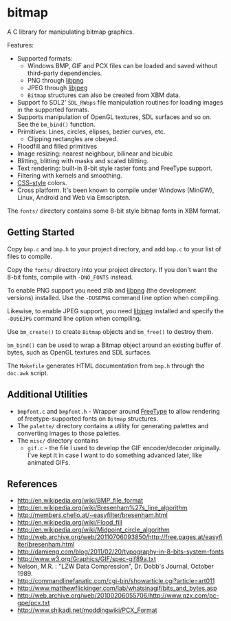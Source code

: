 # bitmap
A C library for manipulating bitmap graphics.

Features:
* Supported formats:
  * Windows BMP, GIF and PCX files can be loaded and saved without third-party dependencies.
  * PNG through [libpng](http://www.libpng.org)
  * JPEG through [libjpeg](http://www.ijg.org/)
  * `Bitmap` structures can also be created from XBM data.
* Support fo SDL2' `SDL_RWops` file manipulation routines for loading images in the supported formats.
* Supports manipulation of OpenGL textures, SDL surfaces and so on. See the `bm_bind()` function.
* Primitives: Lines, circles, elipses, bezier curves, etc.
  * Clipping rectangles are obeyed.
* Floodfill and filled primitives
* Image resizing: nearest neighbour, bilinear and bicubic
* Blitting, blitting with masks and scaled blitting.
* Text rendering: built-in 8-bit style raster fonts and FreeType support.
* Filtering with kernels and smoothing.
* [CSS-style](http://en.wikipedia.org/wiki/Web_colors) colors.
* Cross platform. It's been known to compile under Windows (MinGW), Linux, Android and Web via Emscripten.

The `fonts/` directory contains some 8-bit style bitmap fonts in XBM format.

## Getting Started

Copy `bmp.c` and `bmp.h` to your project directory, and add `bmp.c` to your list of files to compile.

Copy the `fonts/` directory into your project directory. If you don't want the 8-bit 
fonts, compile with `-DNO_FONTS` instead.

To enable PNG support you need zlib and [libpng](http://www.libpng.org) (the development versions) installed. 
Use the `-DUSEPNG` command line option when compiling.

Likewise, to enable JPEG support, you need [libjpeg](http://www.ijg.org/) installed and specify the `-DUSEJPG`
command line option when compiling.

Use `bm_create()` to create `Bitmap` objects and `bm_free()` to destroy them.

`bm_bind()` can be used to wrap a Bitmap object around an existing buffer of bytes, such as
OpenGL textures and SDL surfaces.

The `Makefile` generates HTML documentation from `bmp.h` through the `doc.awk` script.

## Additional Utilities

* `bmpfont.c` and `bmpfont.h` - Wrapper around [FreeType](http://www.freetype.org/) to 
   allow rendering of freetype-supported fonts on `Bitmap` structures.
* The `palette/` directory contains a utility for generating palettes and converting 
   images to those palettes.
* The `misc/` directory contains
  * `gif.c` - the file I used to develop the GIF encoder/decoder originally. I've kept 
     it in case I want to do something advanced later, like animated GIFs.

## References

- http://en.wikipedia.org/wiki/BMP_file_format
- http://en.wikipedia.org/wiki/Bresenham%27s_line_algorithm
- http://members.chello.at/~easyfilter/bresenham.html
- http://en.wikipedia.org/wiki/Flood_fill
- http://en.wikipedia.org/wiki/Midpoint_circle_algorithm
- http://web.archive.org/web/20110706093850/http://free.pages.at/easyfilter/bresenham.html
- http://damieng.com/blog/2011/02/20/typography-in-8-bits-system-fonts
- http://www.w3.org/Graphics/GIF/spec-gif89a.txt
- Nelson, M.R. : "LZW Data Compression", Dr. Dobb's Journal, October 1989.
- http://commandlinefanatic.com/cgi-bin/showarticle.cgi?article=art011
- http://www.matthewflickinger.com/lab/whatsinagif/bits_and_bytes.asp
- http://web.archive.org/web/20100206055706/http://www.qzx.com/pc-gpe/pcx.txt
- http://www.shikadi.net/moddingwiki/PCX_Format
